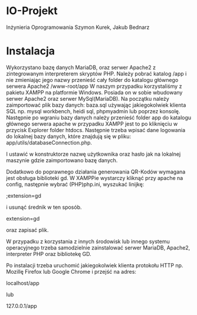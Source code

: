 # IO-Projekt
Inżynieria Oprogramowania
Szymon Kurek, Jakub Bednarz

# Instalacja
Wykorzystano bazę danych MariaDB, oraz serwer Apache2 z zintegrowanym interpreterem skryptów PHP.
Należy pobrać katalog /app i nie zmieniając jego nazwy przenieść cały folder do katalogu głównego serwera Apache2 /www-root/app
W naszym przypadku korzystaliśmy z pakietu XAMPP na platformie Windows. Posiada on w sobie wbudowany serwer Apache2 oraz serwer MySql(MariaDB). Na początku należy zaimportować plik bazy danych: baza.sql używając jakiegokolwiek klienta SQL np. mysql workbench, heidi sql, phpmyadmin lub poprzez konsolę. Następnie po wgraniu bazy danych należy przenieść folder app do katalogu głównego serwera apache w przypadku XAMPP jest to po kliknięciu w przycisk Explorer folder htdocs.
Następnie trzeba wpisać dane logowania do lokalnej bazy danych, które znajdują się w pliku: app/utils/databaseConnection.php.


I ustawić w konstruktorze nazwę użytkownika oraz hasło jak na lokalnej maszynie gdzie zaimportowano bazę danych.


Dodatkowo do poprawnego działania generowania QR-Kodów wymagana jest obsługa biblioteki gd. W XAMPPie wystarczy kliknąć przy apache na config, następnie wybrać (PHP)php.ini, wyszukać linijkę:


;extension=gd


i usunąć średnik w ten sposób.


extension=gd


oraz zapisać plik.


W przypadku z korzystania z innych środowisk lub innego systemu operacyjnego trzeba samodzielnie zainstalować serwer MariaDB, Apache2, interpreter PHP oraz bibliotekę GD.


Po instalacji trzeba uruchomić jakiegokolwiek klienta protokołu HTTP np. Mozillę Firefox lub Google Chrome i przejść na adres:


localhost/app


lub


127.0.0.1/app
